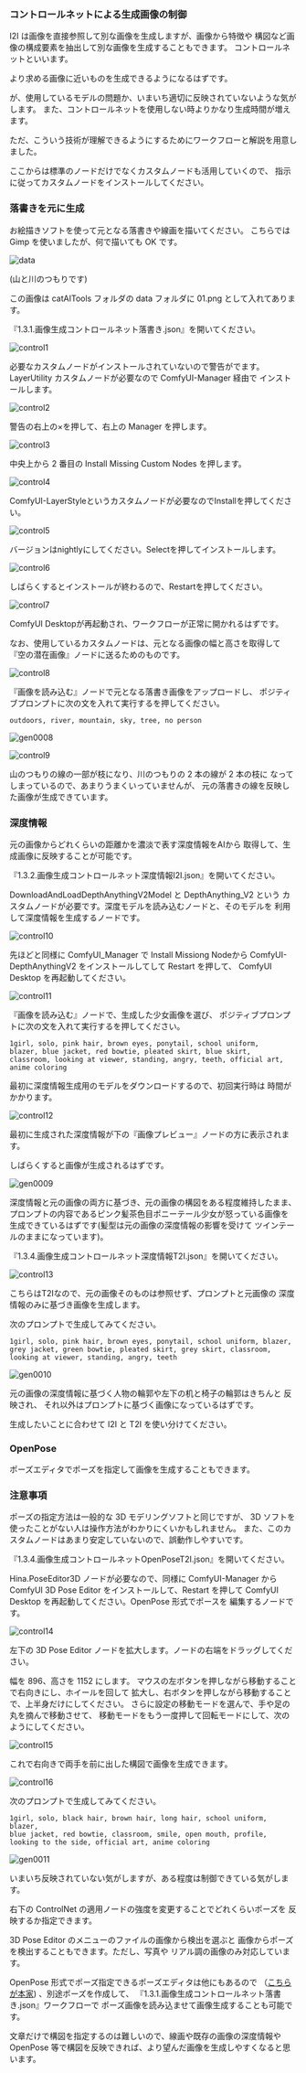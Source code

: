 ### コントロールネットによる生成画像の制御

I2I は画像を直接参照して別な画像を生成しますが、画像から特徴や
構図など画像の構成要素を抽出して別な画像を生成することもできます。
コントロールネットといいます。

より求める画像に近いものを生成できるようになるはずです。

が、使用しているモデルの問題か、いまいち適切に反映されていないような気がします。
また、コントロールネットを使用しない時よりかなり生成時間が増えます。

ただ、こういう技術が理解できるようにするためにワークフローと解説を用意しました。

ここからは標準のノードだけでなくカスタムノードも活用していくので、
指示に従ってカスタムノードをインストールしてください。

### 落書きを元に生成

お絵描きソフトを使って元となる落書きや線画を描いてください。
こちらでは Gimp を使いましたが、何で描いても OK です。

![data](img/3401.png)

(山と川のつもりです)

この画像は catAITools フォルダの data フォルダに 01.png として入れてあります。

『1.3.1.画像生成コントロールネット落書き.json』を開いてください。

![control1](img/3402.png)

必要なカスタムノードがインストールされていないので警告がでます。
LayerUtility カスタムノードが必要なので ComfyUI-Manager 経由で
インストールします。

![control2](img/3403.png)

警告の右上の×を押して、右上の Manager を押します。

![control3](img/3404.png)

中央上から 2 番目の Install Missing Custom Nodes を押します。

![control4](img/3405.png)

ComfyUI-LayerStyleというカスタムノードが必要なのでInstallを押してください。

![control5](img/3406.png)

バージョンはnightlyにしてください。Selectを押してインストールします。

![control6](img/3407.png)

しばらくするとインストールが終わるので、Restartを押してください。

![control7](img/3408.png)

ComfyUI Desktopが再起動され、ワークフローが正常に開かれるはずです。

なお、使用しているカスタムノードは、元となる画像の幅と高さを取得して
『空の潜在画像』ノードに送るためのものです。

![control8](img/3409.png)

『画像を読み込む』ノードで元となる落書き画像をアップロードし、
ポジティブプロンプトに次の文を入れて実行するを押してください。

```
outdoors, river, mountain, sky, tree, no person
```

![gen0008](generated/0008.png)

![control9](img/3410.png)

山のつもりの線の一部が枝になり、川のつもりの 2 本の線が 2 本の枝に
なってしまっているので、あまりうまくいっていませんが、
元の落書きの線を反映した画像が生成できています。

### 深度情報
元の画像からどれくらいの距離かを濃淡で表す深度情報をAIから
取得して、生成画像に反映することが可能です。

『1.3.2.画像生成コントロールネット深度情報I2I.json』を開いてください。

DownloadAndLoadDepthAnythingV2Model と DepthAnything_V2 という
カスタムノードが必要です。深度モデルを読み込むノードと、そのモデルを
利用して深度情報を生成するノードです。

![control10](img/3411.png)

先ほどと同様に ComfyUI_Manager で Install Missiong Nodeから
ComfyUI-DepthAnythingV2 をインストールしてして Restart を押して、
ComfyUI Desktop を再起動してください。

![control11](img/3412.png)

『画像を読み込む』ノードで、生成した少女画像を選び、
ポジティブプロンプトに次の文を入れて実行するを押してください。

```
1girl, solo, pink hair, brown eyes, ponytail, school uniform, 
blazer, blue jacket, red bowtie, pleated skirt, blue skirt, 
classroom, looking at viewer, standing, angry, teeth, official art, 
anime coloring
```

最初に深度情報生成用のモデルをダウンロードするので、初回実行時は
時間がかかります。

![control12](img/3413.png)

最初に生成された深度情報が下の『画像プレビュー』ノードの方に表示されます。

しばらくすると画像が生成されるはずです。

![gen0009](generated/0009.png)

深度情報と元の画像の両方に基づき、元の画像の構図をある程度維持したまま、
プロンプトの内容であるピンク髪茶色目ポニーテール少女が怒っている画像を
生成できているはずです(髪型は元の画像の深度情報の影響を受けて
ツインテールのままになっています)。

『1.3.4.画像生成コントロールネット深度情報T2I.json』を開いてください。

![control13](img/3414.png)

こちらはT2Iなので、元の画像そのものは参照せず、プロンプトと元画像の
深度情報のみに基づき画像を生成します。

次のプロンプトで生成してみてください。
```
1girl, solo, pink hair, brown eyes, ponytail, school uniform, blazer, 
grey jacket, green bowtie, pleated skirt, grey skirt, classroom, 
looking at viewer, standing, angry, teeth
```

![gen0010](generated/0010.png)

元の画像の深度情報に基づく人物の輪郭や左下の机と椅子の輪郭はきちんと
反映され、 それ以外はプロンプトに基づく画像になっているはずです。

生成したいことに合わせて I2I と T2I を使い分けてください。

### OpenPose
ポーズエディタでポーズを指定して画像を生成することもできます。

### 注意事項
ポーズの指定方法は一般的な 3D モデリングソフトと同じですが、
3D ソフトを使ったことがない人は操作方法がわかりにくいかもしれません。
また、このカスタムノードはあまり安定していないので、誤動作しやすいです。

『1.3.4.画像生成コントロールネットOpenPoseT2I.json』を開いてください。

Hina.PoseEditor3D ノードが必要なので、同様に ComfyUI-Manager から
ComfyUI 3D Pose Editor をインストールして、Restart を押して
 ComfyUI Desktop を再起動してください。OpenPose 形式でポースを
編集するノードです。

![control14](img/3415.png)

左下の 3D Pose Editor ノードを拡大します。ノードの右端をドラッグしてください。

幅を 896、高さを 1152 にします。
マウスの左ボタンを押しながら移動することで右向きにし、ホイールを回して
拡大し、右ボタンを押しながら移動することで、上半身だけにしてください。
さらに設定の移動モードを選んで、手や足の丸を摘んで移動させて、
移動モードをもう一度押して回転モードにして、次のようにしてください。

![control15](img/3416.png)

これで右向きで両手を前に出した構図で画像を生成できます。

![control16](img/3417.png)

次のプロンプトで生成してみてください。

```
1girl, solo, black hair, brown hair, long hair, school uniform, blazer, 
blue jacket, red bowtie, classroom, smile, open mouth, profile, 
looking to the side, official art, anime coloring
```

![gen0011](generated/0011.png)

いまいち反映されていない気がしますが、ある程度は制御できている気がします。

右下の ControlNet の適用ノードの強度を変更することでどれくらいポーズを
反映するか指定できます。

3D Pose Editor のメニューのファイルの画像から検出を選ぶと
画像からポーズを検出することもできます。ただし、写真や
リアル調の画像のみ対応しています。

OpenPose 形式でポーズ指定できるポーズエディタは他にもあるので
（[こちらが本家](https://github.com/CMU-Perceptual-Computing-Lab/openpose))
、別途ポーズを作成して、
『1.3.1.画像生成コントロールネット落書き.json』ワークフローで
ポーズ画像を読み込ませて画像生成することも可能です。

文章だけで構図を指定するのは難しいので、線画や既存の画像の深度情報や
OpenPose 等で構図を反映できれば、より望んだ画像を生成しやすくなると思います。
